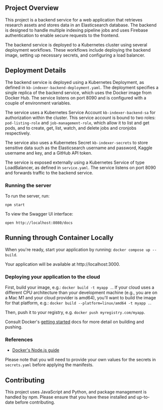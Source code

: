 ## Project Overview

This project is a backend service for a web application that retrieves research assets and stores data in an Elasticsearch database. The backend is designed to handle multiple indexing pipeline jobs and uses Firebase authentication to enable secure requests to the frontend.

The backend service is deployed to a Kubernetes cluster using several deployment workflows. These workflows include deploying the backend image, setting up necessary secrets, and configuring a load balancer.

## Deployment Details

The backend service is deployed using a Kubernetes Deployment, as defined in `kb-indexer-backend-deployment.yaml`. The deployment specifies a single replica of the backend service, which uses the Docker image from Docker Hub. The service listens on port 8090 and is configured with a couple of environment variables.

The service uses a Kubernetes Service Account `kb-indexer-backend-sa` for authorization within the cluster. This service account is bound to two roles: `pod-listing-role` and `job-management-role`, which allow it to list and get pods, and to create, get, list, watch, and delete jobs and cronjobs respectively.

The service also uses a Kubernetes Secret `kb-indexer-secrets` to store sensitive data such as the Elasticsearch username and password, Kaggle username and key, and a GitHub API token.

The service is exposed externally using a Kubernetes Service of type LoadBalancer, as defined in `service.yaml`. The service listens on port 8090 and forwards traffic to the backend service.

### Running the server
To run the server, run:

```
npm start
```

To view the Swagger UI interface:

```
open http://localhost:8080/docs
```

## Running through Container Locally

When you're ready, start your application by running:
`docker compose up --build`.

Your application will be available at http://localhost:3000.

### Deploying your application to the cloud

First, build your image, e.g.: `docker build -t myapp .`.
If your cloud uses a different CPU architecture than your development
machine (e.g., you are on a Mac M1 and your cloud provider is amd64),
you'll want to build the image for that platform, e.g.:
`docker build --platform=linux/amd64 -t myapp .`.

Then, push it to your registry, e.g. `docker push myregistry.com/myapp`.

Consult Docker's [getting started](https://docs.docker.com/go/get-started-sharing/) docs for more detail on building and pushing.

### References
* [Docker's Node.js guide](https://docs.docker.com/language/nodejs/)

Please note that you will need to provide your own values for the secrets in `secrets.yaml` before applying the manifests.

## Contributing

This project uses JavaScript and Python, and package management is handled by npm. Please ensure that you have these installed and up-to-date before contributing.
